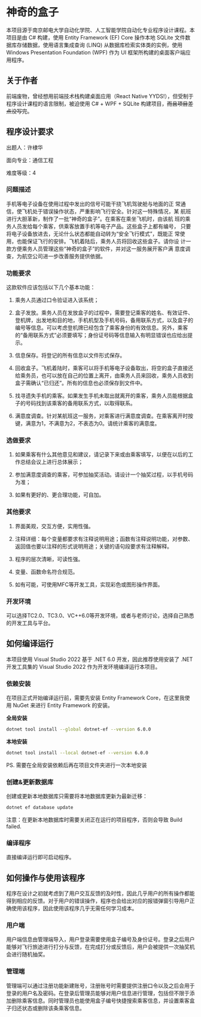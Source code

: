 # 神奇的盒子

本项目源于南京邮电大学自动化学院、人工智能学院自动化专业程序设计课程。本项目是由 C# 构建，使用 Entity Framework (EF) Core 操作本地 SQLite 文件数据库存储数据，使用语言集成查询 (LINQ) 从数据库检索实体类的实例，使用 Windows Presentation Foundation (WPF) 作为 UI 框架所构建的桌面客户端应用程序。



## 关于作者

前端废物，曾经想用前端技术栈构建桌面应用（React Native YYDS!），但受制于程序设计课程的语言限制，被迫使用 C# + WPF + SQLite 构建项目，~~而且项目差点没写完~~。



## 程序设计要求

出题人：许棣华

面向专业：通信工程

难度等级：4

### 问题描述

手机等电子设备在使用过程中发出的信号可能干挠飞机驾驶舱与地面的正 常通信，使飞机处于错误操作状态，严重影响飞行安全。针对这一特殊情况，某 航班进行大胆革新，制作了一批“神奇的盒子”。在乘客在乘坐飞机时，由该航 班的乘务人员发给每个乘客，供乘客放置手机等电子产品。这些盒子上都有编号， 只要将电子设备放进去，无论什么状态都能自动转为“安全飞行模式”，既能正 常使用，也能保证飞行的安排。飞机着陆后，乘务人员将回收这些盒子。请你设 计一款方便乘务人员管理这些“神奇的盒子”的软件，并对这一服务展开客户满 意度调查，为航空公司进一步改善服务提供依据。

### 功能要求

这款软件应该包括以下几个基本功能：

1. 乘务人员通过口令验证进入该系统；

2. 盒子发放。乘务人员在发放盒子的过程中，需要登记乘客的姓名、有效证件、登机牌，出发地和目的地，手机机型及手机号码，备用联系方式，以及盒子的编号等信息。可以考虑登机牌已经包含了乘客身份的有效信息。另外，乘客的“备用联系方式”必须要填写；身份证号码等信息输入有明显错误也应给出提示。

3. 信息保存。将登记的所有信息以文件形式保存。

4. 回收盒子。飞机着陆时，乘客可以将手机等电子设备取出，将空的盒子直接还给乘务员，也可以放在自己的位置上离开，由乘务人员来回收，乘务人员收到盒子需确认“已归还”。所有的信息也必须保存到文件中。

5. 找寻遗失手机的乘客。如果发生手机未取出就离开的乘客，乘务人员能根据盒子的号码找到该乘客的备用联系方式，以取得联系。

6. 满意度调查。针对某航班这一服务，对乘客进行满意度调查。在乘客离开时按键，满意为1，不满意为2，不表态为0。请统计乘客的满意度。

### 选做要求

1. 如果乘客有什么其他意见和建议，请记录下来或由乘客填写，以便在以后的工作总结会议上进行总体展示；

2. 参加满意度调查的乘客，可参加抽奖活动。请设计一个抽奖过程，以手机号码为准；

3. 如果有更好的、更合理功能，可自加。

### 其他要求

1. 界面美观，交互方便，实用性强。

2. 注释详细：每个变量都要求有注释说明用途；函数有注释说明功能，对参数、返回值也要以注释的形式说明用途；关键的语句段要求有注释解释。

3. 程序的层次清晰，可读性强。

4. 变量、函数命名符合规范。

5. 如有可能，可使用MFC等开发工具，实现彩色或图形操作界面。

### 开发环境

可以选择TC2.0、TC3.0、VC++6.0等开发环境，或者与老师讨论，选择自己熟悉的开发工具与平台。



## 如何编译运行

本项目使用 Visual Studio 2022 基于 .NET 6.0 开发，因此推荐使用安装了 .NET 开发工具集的 Visual Studio 2022 作为开发环境编译运行本项目。

### 依赖安装

在项目正式开始编译运行前，需要先安装 Entity Framework Core，在这里我使用 NuGet 来进行 Entity Framework 的安装。

**全局安装**

```bash
dotnet tool install --global dotnet-ef --version 6.0.0
```

**本地安装**

```bash
dotnet tool install --local dotnet-ef --version 6.0.0
```

PS. 需要在全局安装依赖后再在项目文件夹进行一次本地安装

### 创建&更新数据库

创建或更新本地数据库只需要将本地数据库更新为最新迁移：

```bash
dotnet ef database update
```

注意：在更新本地数据库时需要关闭正在运行的项目程序，否则会导致 Build failed.

### 编译程序

直接编译运行即可启动程序。



## 如何操作与使用该程序

程序在设计之初就考虑到了用户交互反馈的及时性，因此几乎用户的所有操作都能得到相应的反馈。对于用户的错误操作，程序也会给出对应的报错弹窗引导用户正确使用该程序，因此使用该程序几乎无需任何学习成本。

### 用户端

用户端信息由管理端导入，用户登录需要使用盒子编号及身份证号。登录之后用户能够对飞行旅途进行打分与反馈，在完成打分或反馈后，用户会被提供一次抽奖机会进行随机抽奖。

### 管理端

管理端可以通过注册功能新建账号，注册账号时需要提供注册口令以及之后会用于登录的用户名及密码。在登录后管理员能够对用户信息进行管理，包括但不限于添加删除乘客信息。同时管理员也能使用盒子编号快捷搜索乘客信息，并设置乘客盒子归还状态或删除该条乘客信息。

